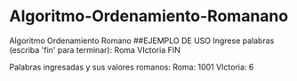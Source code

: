 # Algoritmo-Ordenamiento-Romanano
Algoritmo Ordenamiento Romano
##EJEMPLO DE USO 
Ingrese palabras (escriba 'fin' para terminar):
Roma
VIctoria
FIN

Palabras ingresadas y sus valores romanos:
Roma: 1001
VIctoria: 6
